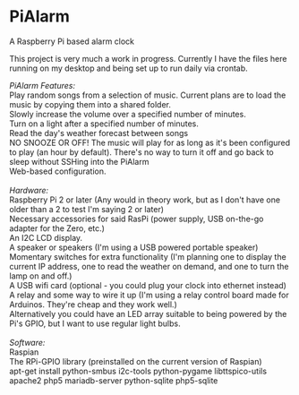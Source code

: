 # PiAlarm
A Raspberry Pi based alarm clock

This project is very much a work in progress. Currently I have the files here running on my desktop and being set up to run
daily via crontab.

<i>PiAlarm Features:</i><br>
  Play random songs from a selection of music. Current plans are to load the music by copying them into a shared folder.<br>
  Slowly increase the volume over a specified number of minutes.<br>
  Turn on a light after a specified number of minutes.<br>
  Read the day's weather forecast between songs<br>
  NO SNOOZE OR OFF! The music will play for as long as it's been configured to play (an hour by default). There's 
    no way to turn it off and go back to sleep without SSHing into the PiAlarm<br>
  Web-based configuration.<br>
  <br>
<i>Hardware:</i><br>
  Raspberry Pi 2 or later (Any would in theory work, but as I don't have one older than a 2 to test I'm saying 2 or later)<br>
  Necessary accessories for said RasPi (power supply, USB on-the-go adapter for the Zero, etc.)<br>
  An I2C LCD display.<br>
  A speaker or speakers (I'm using a USB powered portable speaker)<br>
  Momentary switches for extra functionality (I'm planning one to display the current IP address, one to read the
    weather on demand, and one to turn the lamp on and off.)<br>
  A USB wifi card (optional - you could plug your clock into ethernet instead)<br>
  A relay and some way to wire it up (I'm using a relay control board made for Arduinos. They're cheap and they work well.)<br>
    Alternatively you could have an LED array suitable to being powered by the Pi's GPIO, but I want to use regular light bulbs.<br>
<br>
<i>Software:</i><br>
  Raspian<br>
  The RPi-GPIO library (preinstalled on the current version of Raspian)<br>
  apt-get install python-smbus i2c-tools python-pygame libttspico-utils apache2 php5 mariadb-server python-sqlite php5-sqlite
